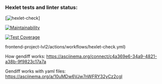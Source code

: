 ### Hexlet tests and linter status:
[![hexlet-check](https://github.com/llss1989/frontend-project-lvl2/actions/workflows/hexlet-check.yml/badge.svg)]

[![Maintainability](https://api.codeclimate.com/v1/badges/b4e4e023d03c31f70027/maintainability)](https://codeclimate.com/github/llss1989/frontend-project-lvl2/maintainability)

[![Test Coverage](https://api.codeclimate.com/v1/badges/b4e4e023d03c31f70027/test_coverage)](https://codeclimate.com/github/llss1989/frontend-project-lvl2/test_coverage)

frontend-project-lvl2/actions/workflows/hexlet-check.yml)

How gendiff works:
  https://asciinema.org/connect/c4a369e6-34a9-4821-a38b-9f9823c17a7a

Gendiff works with yaml files:
  https://asciinema.org/a/10uMDw6VJw7nWFRY32yCz2cgl
